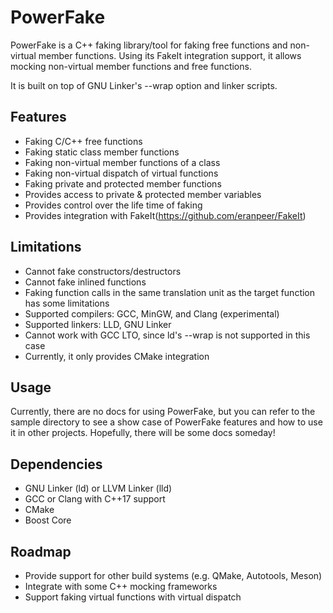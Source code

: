 PowerFake
=============
PowerFake is a C++ faking library/tool for faking free functions and
non-virtual member functions. Using its FakeIt integration support, it allows
mocking non-virtual member functions and free functions.

It is built on top of GNU Linker's --wrap option and linker scripts.

## Features
* Faking C/C++ free functions
* Faking static class member functions
* Faking non-virtual member functions of a class
* Faking non-virtual dispatch of virtual functions
* Faking private and protected member functions
* Provides access to private & protected member variables
* Provides control over the life time of faking
* Provides integration with FakeIt(https://github.com/eranpeer/FakeIt)

## Limitations
* Cannot fake constructors/destructors
* Cannot fake inlined functions
* Faking function calls in the same translation unit as the target function has
some limitations
* Supported compilers: GCC, MinGW, and Clang (experimental)
* Supported linkers: LLD, GNU Linker
* Cannot work with GCC LTO, since ld's --wrap is not supported in this case
* Currently, it only provides CMake integration

## Usage
Currently, there are no docs for using PowerFake, but you can refer to the sample
directory to see a show case of PowerFake features and how to use it in other
projects. Hopefully, there will be some docs someday!

## Dependencies
* GNU Linker (ld) or LLVM Linker (lld)
* GCC or Clang with C++17 support
* CMake
* Boost Core

## Roadmap
* Provide support for other build systems (e.g. QMake, Autotools, Meson)
* Integrate with some C++ mocking frameworks
* Support faking virtual functions with virtual dispatch
